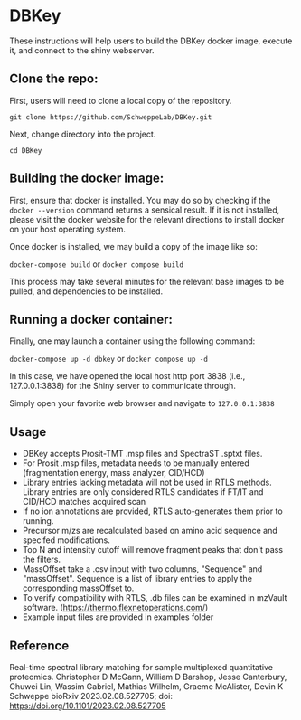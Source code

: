 # DBKey
These instructions will help users to build the DBKey docker image, execute it, and connect to the shiny webserver.

## Clone the repo:
First, users will need to clone a local copy of the repository.  

``` git clone https://github.com/SchweppeLab/DBKey.git ```

Next, change directory into the project.
```
cd DBKey
```

## Building the docker image:
First, ensure that docker is installed.  You may do so by checking if the ```docker --version``` command returns a sensical result.
If it is not installed, please visit the docker website for the relevant directions to install docker on your host operating system.

Once docker is installed, we may build a copy of the image like so:

``` docker-compose build ```
or
``` docker compose build ```

This process may take several minutes for the relevant base images to be pulled, and dependencies to be installed.

## Running a docker container:

Finally, one may launch a container using the following command:

```docker-compose up -d dbkey```
or
```docker compose up -d```

In this case, we have opened the local host http port 3838 (i.e., 127.0.0.1:3838) for the Shiny server to communicate through.


Simply open your favorite web browser and navigate to ```127.0.0.1:3838```

## Usage 
 - DBKey accepts Prosit-TMT .msp files and SpectraST .sptxt files. 
 - For Prosit .msp files, metadata needs to be manually entered (fragmentation energy, mass analyzer, CID/HCD)
 - Library entries lacking metadata will not be used in RTLS methods. Library entries are only considered RTLS candidates if FT/IT and CID/HCD matches acquired scan
 - If no ion annotations are provided, RTLS auto-generates them  prior to running.
 - Precursor m/zs are recalculated based on amino acid sequence and specifed modifications.
 - Top N and intensity cutoff will remove fragment peaks that don't pass the filters.
 - MassOffset take a .csv input with two columns, "Sequence" and "massOffset". Sequence is a list of library entries to apply the corresponding massOffset to.
 - To verify compatibility with RTLS, .db files can be examined in mzVault software. (https://thermo.flexnetoperations.com/)
 - Example input files are provided in examples folder

## Reference
Real-time spectral library matching for sample multiplexed quantitative proteomics.
Christopher D McGann, William D Barshop, Jesse Canterbury, Chuwei Lin, Wassim Gabriel, Mathias Wilhelm, Graeme McAlister, Devin K Schweppe
bioRxiv 2023.02.08.527705; doi: https://doi.org/10.1101/2023.02.08.527705 

